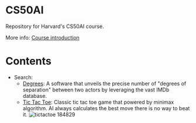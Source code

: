 # CS50AI
Repository for Harvard's CS50AI course.

More info: [Course introduction](https://cs50.harvard.edu/ai/2020/)

# Contents
- Search:
  - [Degrees](https://github.com/BurakAhmet/cs50AI/tree/main/0.Search/degrees): A software that unveils the precise number of "degrees of separation" between two actors by leveraging the vast IMDb database.
  - [Tic Tac Toe](https://github.com/BurakAhmet/cs50AI/tree/main/0.Search/tictactoe): Classic tic tac toe game that powered by minimax algorithm. AI always calculates the best move there is no way to beat it.
![tictactoe 184829](https://github.com/BurakAhmet/cs50AI/assets/89780902/ec4faefa-aa9d-4c93-b4da-81a01a4775e1)
